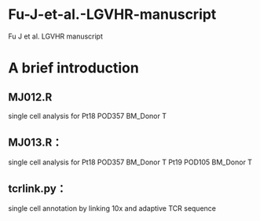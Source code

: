 # Fu-J-et-al.-LGVHR-manuscript
Fu J et al. LGVHR manuscript

# A brief introduction

## MJ012.R
single cell analysis for Pt18 POD357 BM_Donor T

## MJ013.R：
single cell analysis for Pt18 POD357 BM_Donor T
Pt19 POD105 BM_Donor T

## tcrlink.py：
single cell annotation by linking 10x and adaptive TCR sequence
